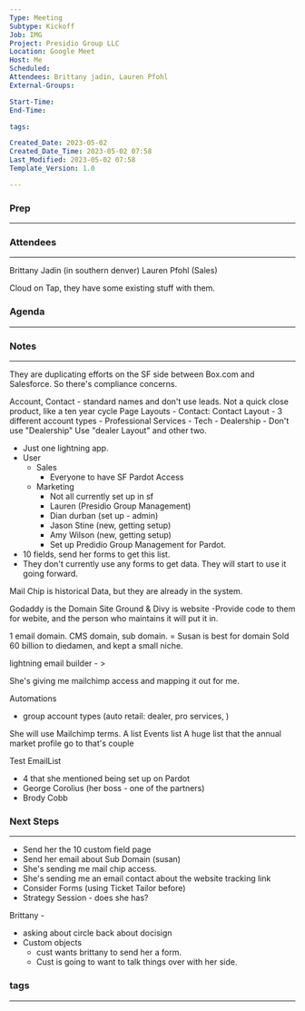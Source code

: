```yaml
---
Type: Meeting
Subtype: Kickoff
Job: IMG
Project: Presidio Group LLC
Location: Google Meet
Host: Me
Scheduled: 
Attendees: Brittany jadin, Lauren Pfohl
External-Groups: 

Start-Time: 
End-Time: 

tags: 

Created_Date: 2023-05-02
Created_Date_Time: 2023-05-02 07:58
Last_Modified: 2023-05-02 07:58
Template_Version: 1.0

---
```

### Prep
---



### Attendees 
--- 
Brittany Jadin (in southern denver)
Lauren Pfohl (Sales)

Cloud on Tap, they have some existing stuff with them. 

### Agenda
--- 



### Notes
---
They are duplicating efforts on the SF side between Box.com and Salesforce. So there's compliance concerns. 

Account, Contact - standard names and don't use leads. 
Not a quick close product, like a ten year cycle 
Page Layouts 
	- Contact: Contact Layout
	- 3 different account types
		- Professional Services
		- Tech
		- Dealership
		- Don't use "Dealership" Use "dealer Layout" and other two. 
- Just one lightning app. 
- User
	- Sales
		- Everyone to have SF Pardot Access
	- Marketing
		- Not all currently set up in sf
		- Lauren (Presidio Group Management)
		- Dian durban (set up - admin)
		- Jason Stine (new, getting setup)
		- Amy Wilson (new, getting setup)
		- Set up Predidio Group Management for Pardot. 
- 10 fields, send her forms to get this list. 
- They don't currently use any forms to get data. They will start to use it going forward. 


Mail Chip is historical Data, but they are already in the system. 

Godaddy is the Domain
Site Ground & Divy is website
-Provide code to them for webite, and the person who maintains it will put it in. 

1 email domain. 
CMS domain, sub domain. = Susan is best for domain 
Sold 60 billion to diedamen, and kept a small niche. 

lightning email builder - > 

She's giving me mailchimp access and mapping it out for me. 

Automations
- group account types (auto retail: dealer, pro services, )

She will use Mailchimp terms. 
A list
Events list
A huge list that the annual market profile go to that's couple 

Test EmailList
- 4 that she mentioned being set up on Pardot
- George Corolius (her boss - one of the partners)
- Brody Cobb 

### Next Steps
---
- Send her the 10 custom field page
- Send her email about Sub Domain (susan)
- She's sending me mail chip access. 
- She's sending me an email contact about the website tracking link
- Consider Forms (using Ticket Tailor before)
- Strategy  Session - does she has? 

Brittany -
- asking about circle back about docisign
- Custom objects
	- cust wants brittany to send her a form. 
	- Cust is going to want to talk things over with her side. 


### tags
---
